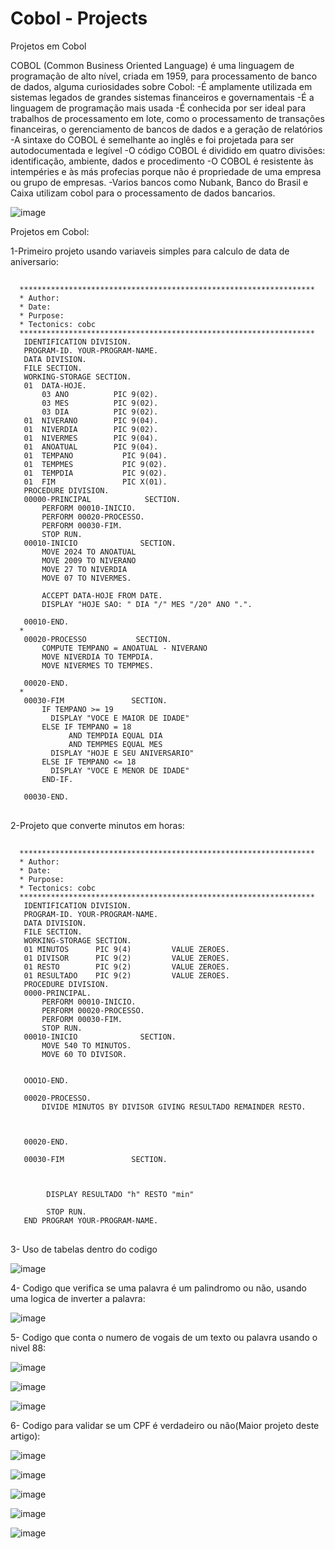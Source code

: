 # Cobol - Projects
Projetos em Cobol

COBOL (Common Business Oriented Language) é uma linguagem de programação de alto nível, criada em 1959, para processamento de banco de dados, alguma curiosidades sobre Cobol: 
      -É amplamente utilizada em sistemas legados de grandes sistemas financeiros e governamentais 
      -É a linguagem de programação mais usada 
      -É conhecida por ser ideal para trabalhos de processamento em lote, como o processamento de transações financeiras, o gerenciamento de bancos de dados e a geração de relatórios 
      -A sintaxe do COBOL é semelhante ao inglês e foi projetada para ser autodocumentada e legível 
      -O código COBOL é dividido em quatro divisões: identificação, ambiente, dados e procedimento 
      -O COBOL é resistente às intempéries e às más profecias porque não é propriedade de uma empresa ou grupo de empresas. 
      -Varios bancos como Nubank, Banco do Brasil e Caixa utilizam cobol para o processamento de dados bancarios.

![image](https://github.com/user-attachments/assets/80a8da45-2942-4c2e-bb1d-907e5de54ccf)


Projetos em Cobol:

1-Primeiro projeto usando variaveis simples para calculo de data de aniversario:

##
      ******************************************************************
      * Author:
      * Date:
      * Purpose:
      * Tectonics: cobc
      ******************************************************************
       IDENTIFICATION DIVISION.
       PROGRAM-ID. YOUR-PROGRAM-NAME.
       DATA DIVISION.
       FILE SECTION.
       WORKING-STORAGE SECTION.
       01  DATA-HOJE.
           03 ANO          PIC 9(02).
           03 MES          PIC 9(02).
           03 DIA          PIC 9(02).
       01  NIVERANO        PIC 9(04).
       01  NIVERDIA        PIC 9(02).
       01  NIVERMES        PIC 9(04).
       01  ANOATUAL        PIC 9(04).
       01  TEMPANO           PIC 9(04).
       01  TEMPMES           PIC 9(02).
       01  TEMPDIA           PIC 9(02).
       01  FIM               PIC X(01).
       PROCEDURE DIVISION.
       00000-PRINCIPAL            SECTION.
           PERFORM 00010-INICIO.
           PERFORM 00020-PROCESSO.
           PERFORM 00030-FIM.
           STOP RUN.
       00010-INICIO              SECTION.
           MOVE 2024 TO ANOATUAL
           MOVE 2009 TO NIVERANO
           MOVE 27 TO NIVERDIA
           MOVE 07 TO NIVERMES.

           ACCEPT DATA-HOJE FROM DATE.
           DISPLAY "HOJE SAO: " DIA "/" MES "/20" ANO ".".

       00010-END.
      *
       00020-PROCESSO           SECTION.
           COMPUTE TEMPANO = ANOATUAL - NIVERANO
           MOVE NIVERDIA TO TEMPDIA.
           MOVE NIVERMES TO TEMPMES.

       00020-END.
      *
       00030-FIM               SECTION.
           IF TEMPANO >= 19
             DISPLAY "VOCE E MAIOR DE IDADE"
           ELSE IF TEMPANO = 18
                 AND TEMPDIA EQUAL DIA
                 AND TEMPMES EQUAL MES
             DISPLAY "HOJE E SEU ANIVERSARIO"
           ELSE IF TEMPANO <= 18
             DISPLAY "VOCE E MENOR DE IDADE"
           END-IF.

       00030-END.
##

2-Projeto que converte minutos em horas:

##
      ******************************************************************
      * Author:
      * Date:
      * Purpose:
      * Tectonics: cobc
      ******************************************************************
       IDENTIFICATION DIVISION.
       PROGRAM-ID. YOUR-PROGRAM-NAME.
       DATA DIVISION.
       FILE SECTION.
       WORKING-STORAGE SECTION.
       01 MINUTOS      PIC 9(4)         VALUE ZEROES.
       01 DIVISOR      PIC 9(2)         VALUE ZEROES.
       01 RESTO        PIC 9(2)         VALUE ZEROES.
       01 RESULTADO    PIC 9(2)         VALUE ZEROES.
       PROCEDURE DIVISION.
       0000-PRINCIPAL.
           PERFORM 00010-INICIO.
           PERFORM 00020-PROCESSO.
           PERFORM 00030-FIM.
           STOP RUN.
       00010-INICIO              SECTION.
           MOVE 540 TO MINUTOS.
           MOVE 60 TO DIVISOR.


       OOO1O-END.

       00020-PROCESSO.
           DIVIDE MINUTOS BY DIVISOR GIVING RESULTADO REMAINDER RESTO.



       00020-END.

       00030-FIM               SECTION.



            DISPLAY RESULTADO "h" RESTO "min"

            STOP RUN.
       END PROGRAM YOUR-PROGRAM-NAME.
##

3- Uso de tabelas dentro do codigo

![image](https://github.com/user-attachments/assets/5836605d-c4fc-4d2a-a13f-1135d8a5a9dc)

4- Codigo que verifica se uma palavra é um palindromo ou não, usando uma logica de inverter a palavra:

![image](https://github.com/user-attachments/assets/8ad00fe8-6335-4552-8e1c-326ebcb89ea8)

5- Codigo que conta o numero de vogais de um texto ou palavra usando o nivel 88:

![image](https://github.com/user-attachments/assets/ec8ec2f3-ac8f-4595-8d57-da312b7d4d0c)

![image](https://github.com/user-attachments/assets/ae952da3-a049-4aab-bf4f-245b2457e1c1)

![image](https://github.com/user-attachments/assets/830555dc-51c9-4a0a-b5b7-d5ad615aab39)

6- Codigo para validar se um CPF é verdadeiro ou não(Maior projeto deste artigo):

![image](https://github.com/user-attachments/assets/bf601b7a-4c6d-4ab0-ab42-76aa5db755e4)

![image](https://github.com/user-attachments/assets/3b38eba6-4b4b-4a82-b66c-1a073c0242ed)

![image](https://github.com/user-attachments/assets/db3b10ea-4f3b-4a2f-82e1-9e9fdcef9350)

![image](https://github.com/user-attachments/assets/32f4d856-0e9c-48d4-acd0-6c00352075d4)

![image](https://github.com/user-attachments/assets/4c132a60-29a1-42a1-8ed0-4d75ba291741)








